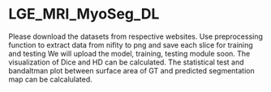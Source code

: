 # LGE_MRI_MyoSeg_DL
Please download the datasets from respective websites. 
Use preprocessing function to extract data from nifity to png and save each slice for training and testing
We will upload the model, training, testing module soon.
The visualization of Dice and HD can be calculated.
The statistical test and bandaltman plot between surface area of GT and predicted segmentation map can be calcalulated.
